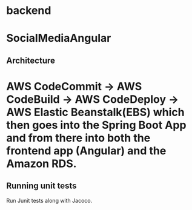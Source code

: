# backend

# SocialMediaAngular

## Architecture

# AWS CodeCommit -> AWS CodeBuild -> AWS CodeDeploy -> AWS Elastic Beanstalk(EBS) which then goes into the Spring Boot App and from there into both the frontend app (Angular) and the Amazon RDS.

## Running unit tests

Run Junit tests along with Jacoco.
